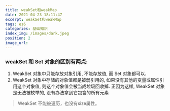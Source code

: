 ```yaml
---
title: weakSet和weakMap
date: 2021-04-23 18:11:47
excerpt: weakSet和weakMap
tags: es6
categories: 基础知识
index_img: /images/dark.jpeg
position: 2
image_url:
---
```

### weakSet 和 Set 对象的区别有两点:
1. WeakSet 对象中只能存放对象引用, 不能存放值, 而 Set 对象都可以.
2. WeakSet 对象中存储的对象值都是被弱引用的, 如果没有其他的变量或属性引用这个对象值, 则这个对象值会被当成垃圾回收掉. 正因为这样, WeakSet 对象是无法被枚举的, 没有办法拿到它包含的所有元素


>WeakSet 不能被遍历，也没有size属性。
